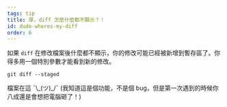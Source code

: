 ```yaml
---
tags: tip
title: 厚，diff 怎麼什麼都不顯示？！
id: dude-wheres-my-diff
order: 6
---
```

如果 `diff` 在修改檔案後什麼都不顯示，你的修改可能已經被新增到暫存區了。你得多用一個特別參數才能看到新的修改。

```git
git diff --staged
```

檔案在這 &macr;\\\_(ツ)\_/&macr; (我知道這是個功能，不是個 bug，但是第一次遇到的時候你八成還是會想把電腦砸了！)